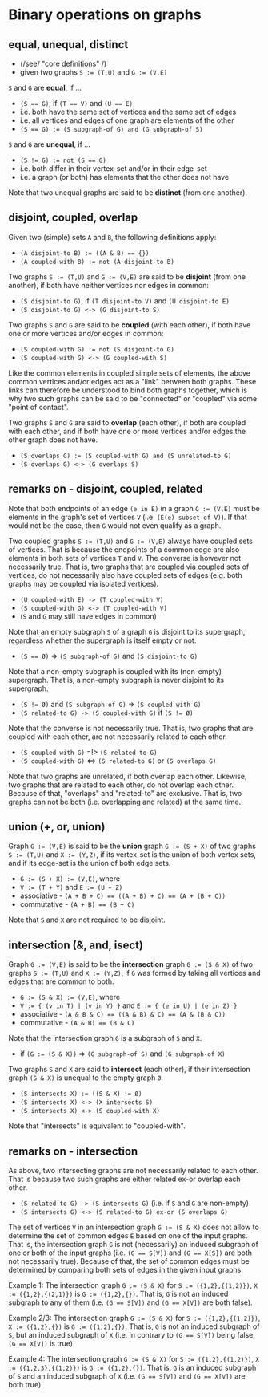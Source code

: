 
<!-- ======================================================================= -->
# Binary operations on graphs

<!-- ======================================================================= -->
## equal, unequal, distinct

* (/see/ "core definitions" /)
* given two graphs `S := (T,U)` and `G := (V,E)`

`S` and `G` are **equal**, if ...

* `(S == G)`, if `(T == V)` and `(U == E)`
* i.e. both have the same set of vertices and the same set of edges
* i.e. all vertices and edges of one graph are elements of the other
* `(S == G) := (S subgraph-of G) and (G subgraph-of S)`

`S` and `G` are **unequal**, if ...

* `(S != G) := not (S == G)`
* i.e. both differ in their vertex-set and/or in their edge-set
* i.e. a graph (or both) has elements that the other does not have

Note that two unequal graphs are said to be **distinct** (from one another).

<!-- ======================================================================= -->
## disjoint, coupled, overlap

Given two (simple) sets `A` and `B`, the following definitions apply:

* `(A disjoint-to B) := ((A & B) == {})`
* `(A coupled-with B) := not (A disjoint-to B)`

Two graphs `S := (T,U)` and `G := (V,E)` are said to be **disjoint**
(from one another), if both have neither vertices nor edges in common:

* `(S disjoint-to G)`, if `(T disjoint-to V)` and `(U disjoint-to E)`
* `(S disjoint-to G) <-> (G disjoint-to S)`

Two graphs `S` and `G` are said to be **coupled** (with each other),
if both have one or more vertices and/or edges in common:

* `(S coupled-with G) := not (S disjoint-to G)`
* `(S coupled-with G) <-> (G coupled-with S)`

Like the common elements in coupled simple sets of elements, the above common
vertices and/or edges act as a "link" between both graphs. These links can
therefore be understood to bind both graphs together, which is why two such
graphs can be said to be "connected" or "coupled" via some "point of contact".

Two graphs `S` and `G` are said to **overlap** (each other), if both are coupled
with each other, and if both have one or more vertices and/or edges the other
graph does not have.

* `(S overlaps G) := (S coupled-with G) and (S unrelated-to G)`
* `(S overlaps G) <-> (G overlaps S)`

<!-- ======================================================================= -->
## remarks on - disjoint, coupled, related

Note that both endpoints of an edge `(e in E)` in a graph `G := (V,E)` must
be elements in the graph's set of vertices `V` (i.e. `(E(e) subset-of V)`).
If that would not be the case, then `G` would not even qualify as a graph.

Two coupled graphs `S := (T,U)` and `G := (V,E)` always have coupled sets of
vertices. That is because the endpoints of a common edge are also elements
in both sets of vertices `T` and `V`. The converse is however not necessarily
true. That is, two graphs that are coupled via coupled sets of vertices, do
not necessarily also have coupled sets of edges (e.g. both graphs may be
coupled via isolated vertices).

* `(U coupled-with E) -> (T coupled-with V)`
* `(S coupled-with G) <-> (T coupled-with V)`
* (`S` and `G` may still have edges in common)

Note that an empty subgraph `S` of a graph `G` is disjoint to its supergraph,
regardless whether the supergraph is itself empty or not.

* `(S == Ø)` => `(S subgraph-of G)` and `(S disjoint-to G)`

Note that a non-empty subgraph is coupled with its (non-empty) supergraph.
That is, a non-empty subgraph is never disjoint to its supergraph.

* `(S != Ø)` and `(S subgraph-of G)` => `(S coupled-with G)`
* `(S related-to G) -> (S coupled-with G)` if `(S != Ø)`

Note that the converse is not necessarily true. That is, two graphs that are
coupled with each other, are not necessarily related to each other.

* `(S coupled-with G)` =!> `(S related-to G)`
* `(S coupled-with G)` <=> `(S related-to G)` or `(S overlaps G)`

Note that two graphs are unrelated, if both overlap each other. Likewise, two
graphs that are related to each other, do not overlap each other. Because of
that, "overlaps" and "related-to" are exclusive. That is, two graphs can not
be both (i.e. overlapping and related) at the same time.

<!-- ======================================================================= -->
## union (+, or, union)

Graph `G := (V,E)` is said to be the **union** graph `G := (S + X)` of two
graphs `S := (T,U)` and `X := (Y,Z)`, if its vertex-set is the union of both
vertex sets, and if its edge-set is the union of both edge sets.

* `G := (S + X) := (V,E)`, where
* `V := (T + Y)` and `E := (U + Z)`
* associative - `(A + B + C) == ((A + B) + C) == (A + (B + C))`
* commutative - `(A + B) == (B + C)`

Note that `S` and `X` are not required to be disjoint.

<!-- ======================================================================= -->
## intersection (&, and, isect)

Graph `G := (V,E)` is said to be the **intersection** graph `G := (S & X)`
of two graphs `S := (T,U)` and `X := (Y,Z)`, if `G` was formed by taking
all vertices and edges that are common to both.

* `G := (S & X) := (V,E)`, where
* `V := { (v in T) | (v in Y) }` and `E := { (e in U) | (e in Z) }`
* associative - `(A & B & C) == ((A & B) & C) == (A & (B & C))`
* commutative - `(A & B) == (B & C)`

Note that the intersection graph `G` is a subgraph of `S` and `X`.

* if `(G := (S & X))` => `(G subgraph-of S)` and `(G subgraph-of X)`

Two graphs `S` and `X` are said to **intersect** (each other), if their
intersection graph `(S & X)` is unequal to the empty graph `Ø`.

* `(S intersects X) := ((S & X) != Ø)`
* `(S intersects X) <-> (X intersects S)`
* `(S intersects X) <-> (S coupled-with X)`

Note that "intersects" is equivalent to "coupled-with".

<!-- ======================================================================= -->
## remarks on - intersection

As above, two intersecting graphs are not necessarily related to each other.
That is because two such graphs are either related ex-or overlap each other.

* `(S related-to G) -> (S intersects G)` (i.e. if `S` and `G` are non-empty)
* `(S intersects G) <-> (S related-to G) ex-or (S overlaps G)`

The set of vertices `V` in an intersection graph `G := (S & X)` does not allow
to determine the set of common edges `E` based on one of the input graphs. That
is, the intersection graph `G` is not (necessarily) an induced subgraph of one
or both of the input graphs (i.e. `(G == S[V])` and `(G == X[S])` are both not
necessarily true). Because of that, the set of common edges must be determined
by comparing both sets of edges in the given input graphs.

Example 1: The intersection graph `G := (S & X)` for `S := ({1,2},{(1,2)})`,
`X := ({1,2},{(2,1)})` is `G := ({1,2},{})`. That is, `G` is not an induced
subgraph to any of them (i.e. `(G == S[V])` and `(G == X[V])` are both false).

Example 2/3: The intersection graph `G := (S & X)` for `S := ({1,2},{(1,2)})`,
`X := ({1,2},{})` is `G := ({1,2},{})`. That is, `G` is not an induced subgraph
of `S`, but an induced subgraph of `X` (i.e. in contrary to `(G == S[V])` being
false, `(G == X[V])` is true).

Example 4: The intersection graph `G := (S & X)` for `S := ({1,2},{(1,2)})`,
`X := ({1,2,3},{(1,2)})` is `G := ({1,2},{})`. That is, `G` is an induced
subgraph of `S` and an induced subgraph of `X` (i.e. `(G == S[V])` and
`(G == X[V])` are both true).

